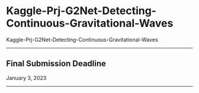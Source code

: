 # Kaggle-Prj-G2Net-Detecting-Continuous-Gravitational-Waves
Kaggle-Prj-G2Net-Detecting-Continuous-Gravitational-Waves

-----

## Final Submission Deadline
January 3, 2023

-----

